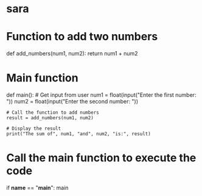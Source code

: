 # sara
# Function to add two numbers
def add_numbers(num1, num2):
    return num1 + num2

# Main function
def main():
    # Get input from user
    num1 = float(input("Enter the first number: "))
    num2 = float(input("Enter the second number: "))

    # Call the function to add numbers
    result = add_numbers(num1, num2)

    # Display the result
    print("The sum of", num1, "and", num2, "is:", result)

# Call the main function to execute the code
if __name__ == "__main__":
    main
